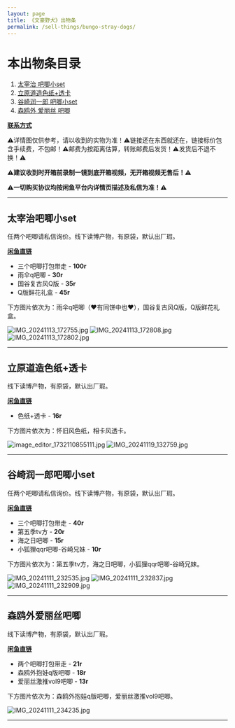 ```yaml
---
layout: page
title: 《文豪野犬》出物条
permalink: /sell-things/bungo-stray-dogs/
---
```


<haed>
    <link rel="stylesheet" href="../../css/gallery.css">
</haed>

# 本出物条目录

1. [太宰治 吧唧小set](#太宰治吧唧小set)
2. [立原道造色纸+透卡](#立原道造色纸+透卡)
3. [谷崎润一郎 吧唧小set](#谷崎润一郎吧唧小set)
4. [森鸥外 爱丽丝 吧唧](#森鸥外爱丽丝吧唧)

[**联系方式**](https://www.jumern.com/introduction/)

⚠️详情图仅供参考，请以收到的实物为准！⚠️链接还在东西就还在，链接标价包含手续费，不包邮！⚠️邮费为按距离估算，转账邮费后发货！⚠️发货后不退不换！⚠️

⚠️**建议收到时开箱前录制一镜到底开箱视频，无开箱视频无售后！**⚠️

⚠️**一切购买协议均按闲鱼平台内详情页描述及私信为准！**⚠️

---

## 太宰治吧唧小set

任两个吧唧请私信询价。线下读博产物，有原袋，默认出厂瑕。

[**闲鱼直链**](https://h5.m.goofish.com/item?forceFlush=1&id=853310404438&ut_sk=1.ZOG4Zyyi2k4DAJHOVmQ3U4Xu_21407387_1732113639001.copy.detail.853310404438.4040330283)

- 三个吧唧打包带走 - **100r**
- 雨伞q吧唧 - **30r**
- 国谷复古风Q版 - **35r**
- Q版鲜花礼盒 - **45r**

下方图片依次为：雨伞q吧唧（❤️有同饼中也❤️），国谷复古风Q版，Q版鲜花礼盒。

<div class="horizontal">
    <img src="https://image.hokubu.cn/i/2024/11/20/673df2721513b.jpg" alt="IMG_20241113_172755.jpg" title="IMG_20241113_172755.jpg" />
    <img src="https://image.hokubu.cn/i/2024/11/20/673df2720d266.jpg" alt="IMG_20241113_172808.jpg" title="IMG_20241113_172808.jpg" />
    <img src="https://image.hokubu.cn/i/2024/11/20/673df27216aff.jpg" alt="IMG_20241113_172802.jpg" title="IMG_20241113_172802.jpg" />
</div>

---

## 立原道造色纸+透卡

线下读博产物，有原袋，默认出厂瑕。

[**闲鱼直链**](https://h5.m.goofish.com/item?forceFlush=1&id=847725838151&ut_sk=1.ZOG4Zyyi2k4DAJHOVmQ3U4Xu_21407387_1732111936627.copy.detail.847725838151.4040330283)

- 色纸+透卡 - **16r**

下方图片依次为：怀旧风色纸，相卡风透卡。

<div class="horizontal">
    <img src="https://image.hokubu.cn/i/2024/11/20/673df5a114d65.jpg" alt="image_editor_1732110855111.jpg" title="image_editor_1732110855111.jpg" />
    <img src="https://image.hokubu.cn/i/2024/11/20/673df5a18e97a.jpg" alt="IMG_20241119_132759.jpg" title="IMG_20241119_132759.jpg" />
</div>

---

## 谷崎润一郎吧唧小set

任两个吧唧请私信询价。线下读博产物，有原袋，默认出厂瑕。

[**闲鱼直链**](https://h5.m.goofish.com/item?forceFlush=1&id=852709488498&ut_sk=1.ZOG4Zyyi2k4DAJHOVmQ3U4Xu_21407387_1732111936627.copy.detail.852709488498.4040330283)

- 三个吧唧打包带走 - **40r**
- 第五季tv方 - **20r**
- 海之日吧唧 - **15r**
- 小狐狸qqr吧唧-谷崎兄妹 - **10r**

下方图片依次为：第五季tv方，海之日吧唧，小狐狸qqr吧唧-谷崎兄妹。

<div class="horizontal">
    <img src="https://image.hokubu.cn/i/2024/11/20/673dfc86ec8c2.jpg" alt="IMG_20241111_232535.jpg" title="IMG_20241111_232535.jpg" />
    <img src="https://image.hokubu.cn/i/2024/11/20/673dfc86e478c.jpg" alt="IMG_20241111_232837.jpg" title="IMG_20241111_232837.jpg" />
    <img src="https://image.hokubu.cn/i/2024/11/20/673dfc86f00cb.jpg" alt="IMG_20241111_232909.jpg" title="IMG_20241111_232909.jpg" />
</div>

---

## 森鸥外爱丽丝吧唧

线下读博产物，有原袋，默认出厂瑕。

[**闲鱼直链**]( https://h5.m.goofish.com/item?forceFlush=1&id=852710648877&ut_sk=1.ZOG4Zyyi2k4DAJHOVmQ3U4Xu_21407387_1732111936627.copy.detail.852710648877.4040330283)

- 两个吧唧打包带走 - **21r**
- 森鸥外抱娃q版吧唧 - **18r**
- 爱丽丝激推vol9吧唧 - **13r**

下方图片依次为：森鸥外抱娃q版吧唧，爱丽丝激推vol9吧唧。

<div class="horizontal">
    <img src="https://image.hokubu.cn/i/2024/11/20/673dfd6f6a2e5.jpg" alt="IMG_20241111_234235.jpg" title="IMG_20241111_234235.jpg" />
</div>

---
